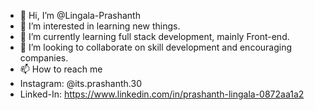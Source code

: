 - 👋 Hi, I’m @Lingala-Prashanth
- 👀 I’m interested in learning new things.
- 🌱 I’m currently learning full stack development, mainly Front-end.
- 💞️ I’m looking to collaborate on skill development and encouraging companies.
- 📫 How to reach me
- Instagram: @its.prashanth.30
- Linked-In: https://www.linkedin.com/in/prashanth-lingala-0872aa1a2

<!---
Lingala-Prashanth/Lingala-Prashanth is a ✨ special ✨ repository because its `README.md` (this file) appears on your GitHub profile.
You can click the Preview link to take a look at your changes.
--->
